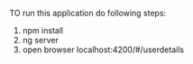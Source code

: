 TO run this application do following steps:
1. npm install
2. ng server
3. open browser localhost:4200/#/userdetails